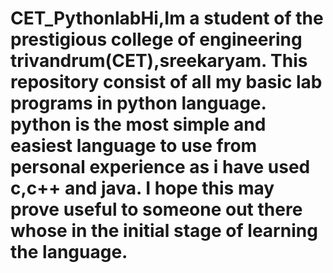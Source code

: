 # CET_PythonlabHi,Im a student of the prestigious college of engineering trivandrum(CET),sreekaryam. This repository consist of all my basic lab programs in python language. python is the most simple and easiest language to use from personal experience as i have used c,c++ and java. I hope this may prove useful to someone out there whose in the initial stage of learning the language.
